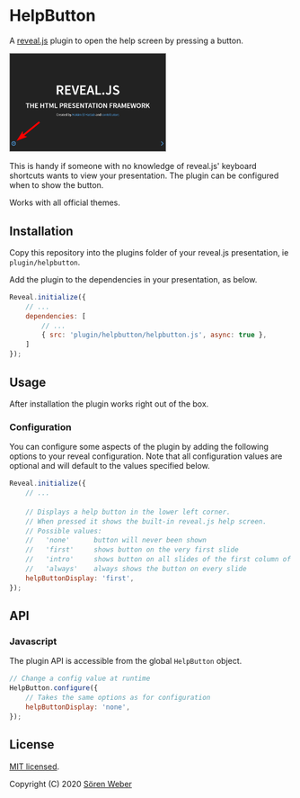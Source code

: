 # HelpButton

A [reveal.js](https://github.com/hakimel/reveal.js/) plugin to open the help screen by pressing a button.

<img style="border: 1px solid gray;" src="screenshot-button.png" width="55%">

This is handy if someone with no knowledge of reveal.js' keyboard shortcuts wants to view your presentation. The plugin can be configured when to show the button.

Works with all official themes.

## Installation

Copy this repository into the plugins folder of your reveal.js presentation, ie ```plugin/helpbutton```.

Add the plugin to the dependencies in your presentation, as below.

```javascript
Reveal.initialize({
	// ...
	dependencies: [
		// ...
		{ src: 'plugin/helpbutton/helpbutton.js', async: true },
	]
});
```

## Usage

After installation the plugin works right out of the box.

### Configuration

You can configure some aspects of the plugin by adding the following options to your reveal configuration. Note that all configuration values are optional and will default to the values specified below.

```javascript
Reveal.initialize({
	// ...

	// Displays a help button in the lower left corner.
	// When pressed it shows the built-in reveal.js help screen.
	// Possible values:
	//   'none'      button will never been shown
	//   'first'     shows button on the very first slide
	//   'intro'     shows button on all slides of the first column of slides
	//   'always'    always shows the button on every slide
	helpButtonDisplay: 'first',
});
```

## API

### Javascript

The plugin API is accessible from the global ```HelpButton``` object.

```javascript
// Change a config value at runtime
HelpButton.configure({
	// Takes the same options as for configuration
	helpButtonDisplay: 'none',
});
```

## License

[MIT licensed](https://en.wikipedia.org/wiki/MIT_License).

Copyright (C) 2020 [Sören Weber](https://soeren-weber.de)
